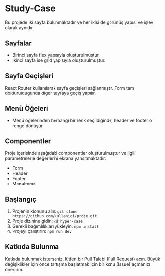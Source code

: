 # Study-Case

Bu projede iki sayfa bulunmaktadır ve her ikisi de görünüş yapısı ve işlev olarak aynıdır.

## Sayfalar

- Birinci sayfa flex yapısıyla oluşturulmuştur.
- İkinci sayfa ise grid yapısıyla oluşturulmuştur.

## Sayfa Geçişleri

React Router kullanılarak sayfa geçişleri sağlanmıştır. Form tam doldurulduğunda diğer sayfaya geçiş yapılır.

## Menü Öğeleri

- Menü öğelerinden herhangi bir renk seçildiğinde, header ve footer o renge dönüşür.

## Componentler

Proje içerisinde aşağıdaki componentler oluşturulmuştur ve ilgili parametrelerle değerlerini ekrana yansıtmaktadır:

- Form
- Header
- Footer
- MenuItems

## Başlangıç

1. Projenin klonunu alın: `git clone https://github.com/kullanici/proje.git`
2. Proje dizinine gidin: `cd hyper-case`
3. Gerekli bağımlılıkları yükleyin: `npm install`
4. Projeyi çalıştırın: `npm run dev`

## Katkıda Bulunma

Katkıda bulunmak isterseniz, lütfen bir Pull Talebi (Pull Request) açın. Büyük değişiklikler için önce tartışma başlatmak için bir konu (Issue) açmanızı öneririm.

